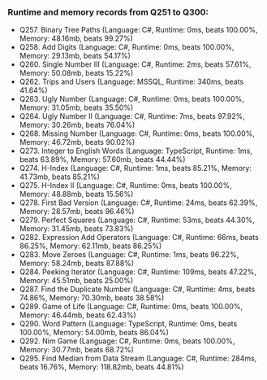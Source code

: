 ### Runtime and memory records from Q251 to Q300:
- Q257. Binary Tree Paths (Language: C#, Runtime: 0ms, beats 100.00%, Memory: 48.16mb, beats 99.27%)
- Q258. Add Digits (Language: C#, Runtime: 0ms, beats 100.00%, Memory: 29.13mb, beats 54.17%)
- Q260. Single Number III (Language: C#, Runtime: 2ms, beats 57.61%, Memory: 50.08mb, beats 15.22%)
- Q262. Trips and Users (Language: MSSQL, Runtime: 340ms, beats 41.64%)
- Q263. Ugly Number (Language: C#, Runtime: 0ms, beats 100.00%, Memory: 31.05mb, beats 35.50%)
- Q264. Ugly Number II (Language: C#, Runtime: 7ms, beats 97.92%, Memory: 30.26mb, beats 76.04%)
- Q268. Missing Number (Language: C#, Runtime: 0ms, beats 100.00%, Memory: 46.72mb, beats 90.02%)
- Q273. Integer to English Words (Language: TypeScript, Runtime: 1ms, beats 63.89%, Memory: 57.60mb, beats 44.44%)
- Q274. H-Index (Language: C#, Runtime: 1ms, beats 85.21%, Memory: 41.73mb, beats 85.21%)
- Q275. H-Index II (Language: C#, Runtime: 0ms, beats 100.00%, Memory: 48.88mb, beats 15.56%)
- Q278. First Bad Version (Language: C#, Runtime: 24ms, beats 62.39%, Memory: 28.57mb, beats 96.46%)
- Q279. Perfect Squares (Language: C#, Runtime: 53ms, beats 44.30%, Memory: 31.45mb, beats 73.83%)
- Q282. Expression Add Operators (Language: C#, Runtime: 66ms, beats 86.25%, Memory: 62.11mb, beats 86.25%)
- Q283. Move Zeroes (Language: C#, Runtime: 1ms, beats 96.22%, Memory: 58.24mb, beats 87.88%)
- Q284. Peeking Iterator (Language: C#, Runtime: 109ms, beats 47.22%, Memory: 45.51mb, beats 25.00%)
- Q287. Find the Duplicate Number (Language: C#, Runtime: 4ms, beats 74.86%, Memory: 70.30mb, beats 38.58%)
- Q289. Game of Life (Language: C#, Runtime: 0ms, beats 100.00%, Memory: 46.44mb, beats 62.43%)
- Q290. Word Pattern (Language: TypeScript, Runtime: 0ms, beats 100.00%, Memory: 54.00mb, beats 86.04%)
- Q292. Nim Game (Language: C#, Runtime: 0ms, beats 100.00%, Memory: 30.77mb, beats 68.72%)
- Q295. Find Median from Data Stream (Language: C#, Runtime: 284ms, beats 16.76%, Memory: 118.82mb, beats 44.81%)